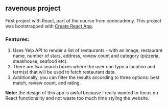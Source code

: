 ## ravenous project

First project with React, part of the course from codecademy. This project was bootstrapped with [Create React App](https://github.com/facebook/create-react-app).

### Features:
1. Uses Yelp API to render a list of restaurants - with an image, restaurant name, number of stars, address, review count and category (pizzeria, steakhouse, seafood etc).
2. There are two search boxes where the user can type a location and term(s) that will be used to fetch restaurant data.
3. Additionally, you can filter the results according to three options: best match, review count, and rating.

**Note:** the design of this app is awful because I really wanted to focus on React functionality and not waste too much time styling the website.  

